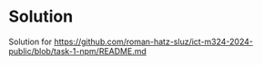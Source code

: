 # Solution
Solution for https://github.com/roman-hatz-sluz/ict-m324-2024-public/blob/task-1-npm/README.md

